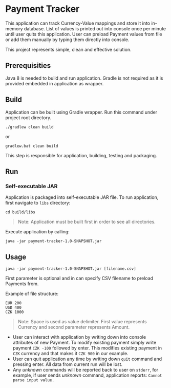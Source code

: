 # Payment Tracker

This application can track Currency-Value mappings and store it into in-memory database.
List of values is printed out into console once per minute until user quits this application.
User can preload Payment values from file or add them manually by typing them directly into console.

This project represents simple, clean and effective solution.

## Prerequisities
Java 8 is needed to build and run application. Gradle is not required as it is provided embedded in application as wrapper.

## Build
Application can be built using Gradle wrapper. Run this command under project root directory.

```
./gradlew clean build
```
or
```
gradlew.bat clean build
```

This step is responsible for application, building, testing and packaging.

## Run

### Self-executable JAR
Application is packaged into self-executable JAR file. 
To run application, first navigate to `libs` directory:


```
cd build/libs
```

>Note: Application must be built first in order to see all directories.

Execute application by calling:

```
java -jar payment-tracker-1.0-SNAPSHOT.jar 
```

## Usage

`java -jar payment-tracker-1.0-SNAPSHOT.jar [filename.csv]`

First parameter is optional and in can specify CSV filename to preload Payments from.

Example of file structure:
```
EUR 200
USD 400
CZK 1000
```
>Note: Space is used as value delimiter. First value represents Currency and second parameter represents Amount.

- User can interact with application by writing down into console attributes of new Payment. To modify existing payment simply write payment `CZK -100` followed by enter.
This modifies existing payment in `CZK` currency and that makes it `CZK 900` in our example.
- User can quit application any time by writing down `quit` command and pressing enter. All data from current run will be lost.
- Any _unknown_ commands will be reported back to user on `stderr`, for example, if user sends _unknown_ command, application  reports: `Cannot parse input value.`
